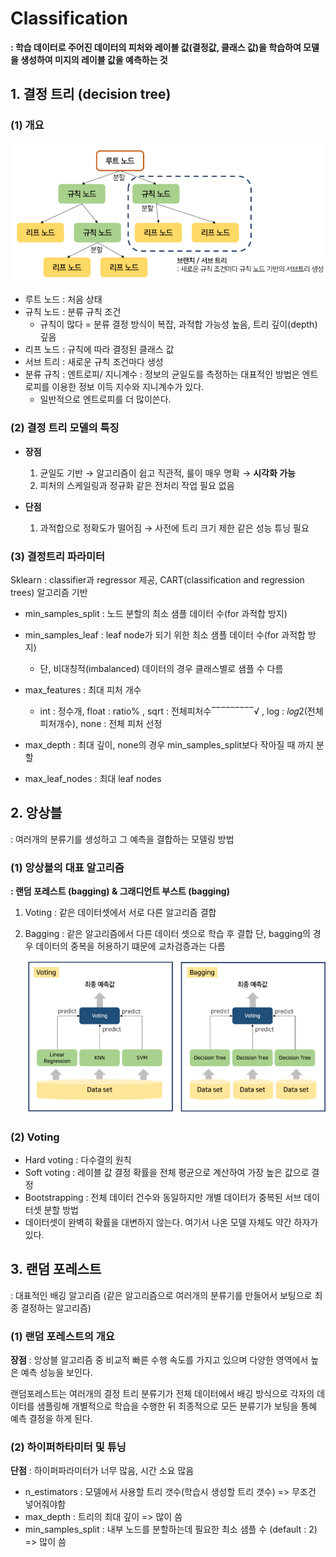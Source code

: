 # Classification

**: 학습 데이터로 주어진 데이터의 피처와 레이블 값(결정값, 클래스 값)을 학습하여 모델을 생성하여 미지의 레이블 값을 예측하는 것**

## 1. 결정 트리 (decision tree)

### (1) 개요

![image-20210705205837967](image/image-20210705205837967.png)

- 루트 노드 : 처음 상태
- 규칙 노드 : 분류 규칙 조건
  - 규칙이 많다 = 분류 결정 방식이 복잡, 과적합 가능성 높음, 트리 깊이(depth) 깊음
- 리프 노드 : 규칙에 따라 결정된 클래스 값
- 서브 트리 : 새로운 규칙 조건마다 생성
- 분류 규칙 : 엔트로피/ 지니계수 : 정보의 균일도를 측정하는 대표적인 방법은 엔트로피를 이용한 정보 이득 지수와 지니계수가 있다.
  - 일반적으로 엔트로피를 더 많이쓴다. 

### (2) 결정 트리 모델의 특징

- **장점**
  1. 균일도 기반 → 알고리즘이 쉽고 직관적, 룰이 매우 명확 → **시각화 가능**
  2. 피처의 스케일링과 정규화 같은 전처리 작업 필요 없음

- **단점**
  1. 과적합으로 정확도가 떨어짐
     → 사전에 트리 크기 제한 같은 성능 튜닝 필요

### (3) 결정트리 파라미터

Sklearn : classifier과 regressor 제공, CART(classification and regression trees) 알고리즘 기반

- min_samples_split : 노드 분할의 최소 샘플 데이터 수(for 과적합 방지)

- min_samples_leaf : leaf node가 되기 위한 최소 샘플 데이터 수(for 과적합 방지)

  - 단, 비대칭적(imbalanced) 데이터의 경우 클래스별로 샘플 수 다름

- max_features : 최대 피처 개수

  - int : 정수개, float : ratio% , sqrt : 전체피처수‾‾‾‾‾‾‾‾‾√ , log : 𝑙𝑜𝑔2(전체피처개수), none : 전체 피처 선정

- max_depth : 최대 깊이, none의 경우 min_samples_split보다 작아질 때 까지 분할

- max_leaf_nodes : 최대 leaf nodes

  

## 2. 앙상블

: 여러개의 분류기를 생성하고 그 예측을 결합하는 모델링 방법

### (1) 앙상블의 대표 알고리즘 

**: 랜덤 포레스트 (bagging) & 그래디언트 부스트 (bagging)**

1. Voting : 같은 데이터셋에서 서로 다른 알고리즘 결합

2. Bagging :  같은 알고리즘에서 다른 데이터 셋으로 학습 후 결합 
   단, bagging의 경우 데이터의 중복을 허용하기 떄문에 교차검증과는 다름
   
   ![image-20210705210802453](image/image-20210705210802453.png)

### (2) Voting

- Hard voting : 다수결의 원칙 
- Soft voting : 레이블 값 결정 확률을 전체 평균으로 계산하여 가장 높은 값으로 결정
- Bootstrapping : 전체 데이터 건수와 동일하지만 개별 데이터가 중복된 서브 데이터셋 분할 방법
- 데이터셋이 완벽히 확률을 대변하지 않는다. 여기서 나온 모델 자체도 약간 하자가 있다.



## 3. 랜덤 포레스트 

: 대표적인 배깅 알고리즘 (같은 알고리즘으로 여러개의 분류기를 만들어서 보팅으로 최종 결정하는 알고리즘)

### (1) 랜덤 포레스트의 개요 

**장점** : 앙상블 알고리즘 중 비교적 빠른 수행 속도를 가지고 있으며 다양한 영역에서 높은 예측 성능을 보인다. 

랜덤포레스트는 여러개의 결정 트리 분류기가 전체 데이터에서 배깅 방식으로 각자의 데이터를 샘플링해 개별적으로 학습을 수행한 뒤 최종적으로 모든 분류기가 보팅을 통혜 예측 결정을 하게 된다.

### (2) 하이퍼하타미터 및 튜닝

**단점** : 하이퍼파라미터가 너무 많음, 시간 소요 많음

- n_estimators : 모델에서 사용할 트리 갯수(학습시 생성할 트리 갯수) => 무조건 넣어줘야함
- max_depth : 트리의 최대 깊이 => 많이 씀
- min_samples_split : 내부 노드를 분할하는데 필요한 최소 샘플 수 (default : 2) => 많이 씀

